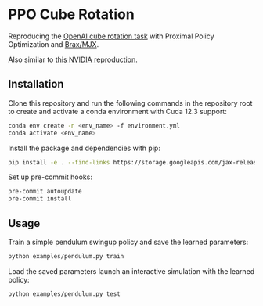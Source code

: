 # PPO Cube Rotation

Reproducing the [OpenAI cube rotation
task](https://openai.com/index/learning-dexterity/) with Proximal Policy
Optimization and [Brax/MJX](https://github.com/google/brax).

Also similar to [this NVIDIA reproduction](https://arxiv.org/abs/2210.13702).

## Installation

Clone this repository and run the following commands in the repository root to
create and activate a conda environment with Cuda 12.3 support:

```bash
conda env create -n <env_name> -f environment.yml
conda activate <env_name>
```

Install the package and dependencies with pip:

```bash
pip install -e . --find-links https://storage.googleapis.com/jax-releases/jax_cuda_releases.html
```

Set up pre-commit hooks:

```bash
pre-commit autoupdate
pre-commit install
```

## Usage

Train a simple pendulum swingup policy and save the learned parameters:
    
```bash
python examples/pendulum.py train
```

Load the saved parameters launch an interactive simulation with the learned
policy:

```bash
python examples/pendulum.py test
```
